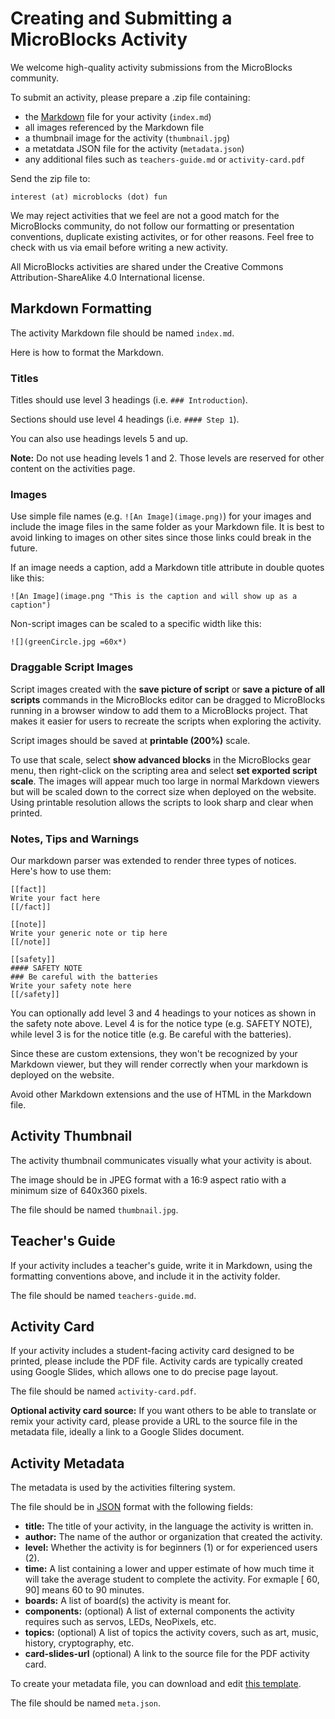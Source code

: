 # Creating and Submitting a MicroBlocks Activity

We welcome high-quality activity submissions from the MicroBlocks community.

To submit an activity, please prepare a .zip file containing:

* the [Markdown](https://www.markdownguide.org/basic-syntax/) file for your activity (`index.md`)
* all images referenced by the Markdown file
* a thumbnail image for the activity (`thumbnail.jpg`)
* a metatdata JSON file for the activity (`metadata.json`)
* any additional files such as `teachers-guide.md` or `activity-card.pdf`

Send the zip file to:

`interest (at) microblocks (dot) fun`

We may reject activities that we feel are not a good match for the MicroBlocks community, do not follow our formatting or presentation conventions, duplicate existing activites, or for other reasons. Feel free to check with us via email before writing a new activity.

All MicroBlocks activities are shared under the Creative Commons Attribution-ShareAlike 4.0 International license.

## Markdown Formatting

The activity Markdown file should be named `index.md`.

Here is how to format the Markdown.

### Titles

Titles should use level 3 headings (i.e. `### Introduction`).

Sections should use level 4 headings (i.e. `#### Step 1`).

You can also use headings levels 5 and up.

**Note:** Do not use heading levels 1 and 2. Those levels are reserved for other content on the activities page.

### Images

Use simple file names (e.g. `![An Image](image.png)`) for your images and include the image files in the same folder as your Markdown file. It is best to avoid linking to images on other sites since those links could break in the future.

If an image needs a caption, add a Markdown title attribute in double quotes like this:

`![An Image](image.png "This is the caption and will show up as a caption")`

Non-script images can be scaled to a specific width like this:

`![](greenCircle.jpg =60x*)`

### Draggable Script Images

Script images created with the **save picture of script** or **save a picture of all scripts** commands in the MicroBlocks editor can be dragged to MicroBlocks running in a browser window to add them to a MicroBlocks project. That makes it easier for users to recreate the scripts when exploring the activity.

Script images should be saved at **printable (200%)** scale.

To use that scale, select **show advanced blocks** in the MicroBlocks gear menu, then right-click on the scripting area and select **set exported script scale**. The images will appear much too large in normal Markdown viewers but will be scaled down to the correct size when deployed on the website. Using printable resolution allows the scripts to look sharp and clear when printed.

### Notes, Tips and Warnings

Our markdown parser was extended to render three types of notices. Here's how to use them:

```
[[fact]]
Write your fact here
[[/fact]]

[[note]]
Write your generic note or tip here
[[/note]]

[[safety]]
#### SAFETY NOTE
### Be careful with the batteries
Write your safety note here
[[/safety]]
```

You can optionally add level 3 and 4 headings to your notices as shown in the safety note above. Level 4 is for the notice type (e.g. SAFETY NOTE), while level 3 is for the notice title (e.g. Be careful with the batteries).

Since these are custom extensions, they won't be recognized by your Markdown viewer, but they will render correctly when your markdown is deployed on the website.

Avoid other Markdown extensions and the use of HTML in the Markdown file.

## Activity Thumbnail

The activity thumbnail communicates visually what your activity is about.

The image should be in JPEG format with a 16:9 aspect ratio with a minimum size of 640x360 pixels.

The file should be named `thumbnail.jpg`.

## Teacher's Guide

If your activity includes a teacher's guide, write it in Markdown, using the formatting conventions above, and include it in the activity folder.

The file should be named `teachers-guide.md`.

## Activity Card

If your activity includes a student-facing activity card designed to be printed, please include the PDF file. Activity cards are typically created using Google Slides, which allows one to do precise page layout.

The file should be named `activity-card.pdf`.

**Optional activity card source:** If you want others to be able to translate or remix your activity card, please provide a URL to the source file in the metadata file, ideally a link to a Google Slides document.

## Activity Metadata

The metadata is used by the activities filtering system.

The file should be in [JSON](https://developer.mozilla.org/en-US/docs/Learn/JavaScript/Objects/JSON) format with the following fields:

* **title:** The title of your activity, in the language the activity is written in.
* **author:** The name of the author or organization that created the activity.
* **level:** Whether the activity is for beginners (1) or for experienced users (2).
* **time:** A list containing a lower and upper estimate of how much time it will take the average student to complete the activity. For exmaple [ 60, 90] means 60 to 90 minutes.
* **boards:** A list of board(s) the activity is meant for.
* **components:** (optional) A list of external components the activity requires such as servos, LEDs, NeoPixels, etc.
* **topics:** (optional) A list of topics the activity covers, such as art, music, history, cryptography, etc.
* **card-slides-url** (optional) A link to the source file for the PDF activity card.

To create your metadata file, you can download and edit [this template](sample-metadata.json).

The file should be named `meta.json`.
